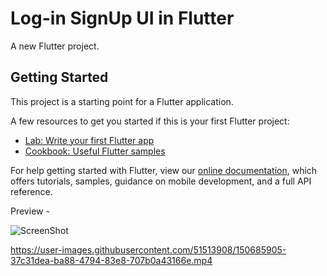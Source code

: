 # Log-in SignUp UI in Flutter

A new Flutter project.

## Getting Started

This project is a starting point for a Flutter application.

A few resources to get you started if this is your first Flutter project:

- [Lab: Write your first Flutter app](https://flutter.dev/docs/get-started/codelab)
- [Cookbook: Useful Flutter samples](https://flutter.dev/docs/cookbook)

For help getting started with Flutter, view our
[online documentation](https://flutter.dev/docs), which offers tutorials,
samples, guidance on mobile development, and a full API reference.

Preview - 

![ScreenShot](https://user-images.githubusercontent.com/51513908/150686097-5fa9209a-f91c-40e7-8307-39b904bf6e4f.png)

https://user-images.githubusercontent.com/51513908/150685905-37c31dea-ba88-4794-83e8-707b0a43166e.mp4


